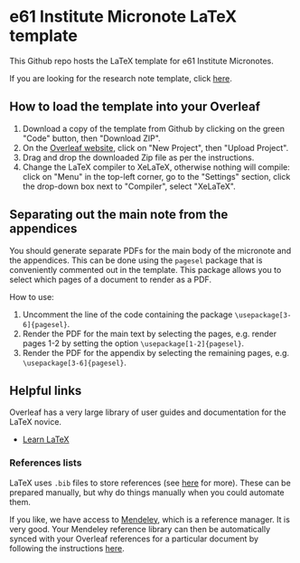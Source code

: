 # e61 Institute Micronote LaTeX template

This Github repo hosts the LaTeX template for e61 Institute Micronotes.

If you are looking for the research note template, click [here](https://github.com/e61-Institute/research-note-template).

## How to load the template into your Overleaf

1. Download a copy of the template from Github by clicking on the green "Code" button, then "Download ZIP".
2. On the [Overleaf website](https://www.overleaf.com/project), click on "New Project", then "Upload Project".
3. Drag and drop the downloaded Zip file as per the instructions.
4. Change the LaTeX compiler to XeLaTeX, otherwise nothing will compile: click on "Menu" in the top-left corner, go to the "Settings" section, click the drop-down box next to "Compiler", select "XeLaTeX".

## Separating out the main note from the appendices

You should generate separate PDFs for the main body of the micronote and the appendices. This can be done using the `pagesel` package that is conveniently commented out in the template. This package allows you to select which pages of a document to render as a PDF.

How to use:

1. Uncomment the line of the code containing the package `\usepackage[3-6]{pagesel}`.
2. Render the PDF for the main text by selecting the pages, e.g. render pages 1-2 by setting the option `\usepackage[1-2]{pagesel}`.
3. Render the PDF for the appendix by selecting the remaining pages, e.g. `\usepackage[3-6]{pagesel}`.

## Helpful links

Overleaf has a very large library of user guides and documentation for the LaTeX novice. 

* [Learn LaTeX](https://www.overleaf.com/learn)

### References lists

LaTeX uses `.bib` files to store references (see [here](https://www.overleaf.com/learn/how-to/Using_bibliographies_on_Overleaf) for more). These can be prepared manually, but why do things manually when you could automate them. 

If you like, we have access to [Mendeley](https://www.mendeley.com/reference-manager/library/all-references/), which is a reference manager. It is very good. Your Mendeley reference library can then be automatically synced with your Overleaf references for a particular document by following the instructions [here](https://www.overleaf.com/learn/how-to/How_to_link_your_Overleaf_account_to_Mendeley_and_Zotero).
